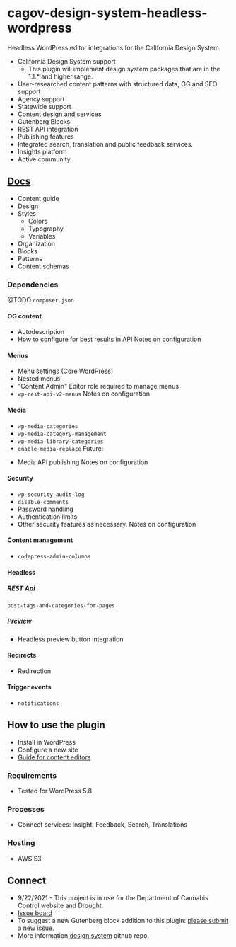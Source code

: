 # cagov-design-system-headless-wordpress

Headless WordPress editor integrations for the California Design System.

* California Design System support
    * This plugin will implement design system packages that are in the 1.1.* and higher range.
* User-researched content patterns with structured data, OG and SEO support
* Agency support
* Statewide support
* Content design and services
* Gutenberg Blocks
* REST API integration
* Publishing features
* Integrated search, translation and public feedback services.
* Insights platform
* Active community

## [Docs]()
* Content guide
* Design 
* Styles
    * Colors
    * Typography
    * Variables
* Organization
* Blocks
* Patterns
* Content schemas

### Dependencies
@TODO `composer.json`

#### OG content
* Autodescription
* How to configure for best results in API
Notes on configuration

#### Menus
* Menu settings (Core WordPress)
* Nested menus
* "Content Admin" Editor role required to manage menus
* `wp-rest-api-v2-menus`
Notes on configuration

#### Media
* `wp-media-categories`
* `wp-media-category-management`
* `wp-media-library-categories`
* `enable-media-replace`
Future:
- Media API publishing
Notes on configuration

#### Security
* `wp-security-audit-log`
* `disable-comments`
* Password handling
* Authentication limits
* Other security features as necessary.
Notes on configuration

#### Content management
* `codepress-admin-columns`

#### Headless 
##### REST Api
`post-tags-and-categories-for-pages`

##### Preview
* Headless preview button integration

#### Redirects
* Redirection

#### Trigger events
* `notifications`

## How to use the plugin

* Install in WordPress
* Configure a new site
* [Guide for content editors]()

### Requirements
* Tested for WordPress 5.8

### Processes
* Connect services: Insight, Feedback, Search, Translations

### Hosting
* AWS S3

## Connect
* 9/22/2021 - This project is in use for the Department of Cannabis Control website and Drought.
* [Issue board](https://github.com/orgs/cagov/projects/11)
* To suggest a new Gutenberg block addition to this plugin: [please submit a new issue.]()
* More information [design system](https://github.com/cagov/design-system) github repo.

